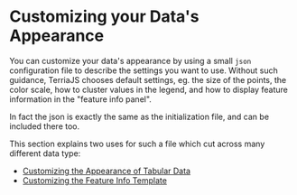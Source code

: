 # Customizing your Data's Appearance

You can customize your data's appearance by using a small `json` configuration file to
describe the settings you want to use.  Without such guidance, TerriaJS chooses
default settings, eg. the size of the points, the color scale, how to cluster values in the
legend, and how to display feature information in the "feature info panel".

In fact the json is exactly the same as the initialization file,
and can be included there too.

This section explains two uses for such a file which cut across many different data type:

- [Customizing the Appearance of Tabular Data](./tabular-data.md)
- [Customizing the Feature Info Template](./feature-info-template.md)


